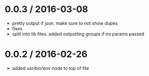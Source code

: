 
0.0.3 / 2016-03-08
==================

  * pretty output if json. make sure to not show dupes
  * fixes
  * split into lib files. added outputting groups if no params passed

0.0.2 / 2016-02-26
==================

  * added usr/bin/env node to top of file
